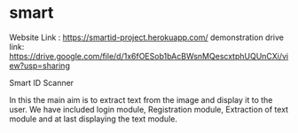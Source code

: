 # smart

 Website Link : https://smartid-project.herokuapp.com/
 demonstration drive link: https://drive.google.com/file/d/1x6fOESob1bAcBWsnMQescxtphUQUnCXi/view?usp=sharing
 
 
 Smart ID Scanner
 
 
 In this the main aim is to extract text from the image and display it to the user. We have included login module, Registration module, Extraction of text module and at last displaying the text module. 
 
